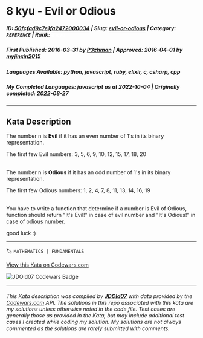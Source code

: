 # 8 kyu - Evil or Odious

##### **ID**: [56fcfad9c7e1fa2472000034](https://www.codewars.com/kata/56fcfad9c7e1fa2472000034) | **Slug**: [evil-or-odious](https://www.codewars.com/kata/56fcfad9c7e1fa2472000034) | **Category**: `REFERENCE` | **Rank**: <span style="color:white">8 kyu</span>

##### **First Published**: 2016-03-31 ***by*** [P3zhman](https://www.codewars.com/users/P3zhman) | **Approved**: 2016-04-01 ***by*** [myjinxin2015](https://www.codewars.com/users/myjinxin2015)

##### **Languages Available**: python, javascript, ruby, elixir, c, csharp, cpp

##### **My Completed Languages**: javascript ***as at*** 2022-10-04 | **Originally completed**: 2022-08-27

---

## Kata Description


The number n is <b>Evil</b> if it has an even number of 1's in its binary representation.</br>

The first few Evil numbers: 3, 5, 6, 9, 10, 12, 15, 17, 18, 20</br></br>

The number n is <b>Odious</b> if it has an odd number of 1's in its binary representation.</br>

The first few Odious numbers: 1, 2, 4, 7, 8, 11, 13, 14, 16, 19</br></br>

You have to write a function that determine if a number is Evil of Odious, function should return "It's Evil!" in case of evil number and "It's Odious!" in case of odious number.



good luck :)





---


🏷 `MATHEMATICS | FUNDAMENTALS`


[View this Kata on Codewars.com](https://www.codewars.com/kata/56fcfad9c7e1fa2472000034)

![](https://www.codewars.com/users/jdold07/badges/large "JDOld07 Codewars Badge")

---

###### *This Kata description was compiled by [**JDOld07**](https://tpstech.dev) with data provided by the [Codewars.com](https://www.codewars.com) API.  The solutions in this repo associated with this kata are my solutions unless otherwise noted in the code file.  Test cases are generally those as provided in the Kata, but may include additional test cases I created while coding my solution.  My solutions are not always commented as the solutions are rarely submitted with comments.*
